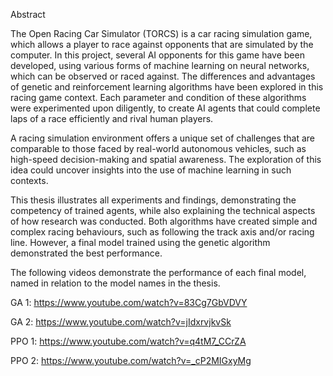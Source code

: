 


Abstract

 The Open Racing Car Simulator (TORCS) is a car racing simulation game, which allows a player to
 race against opponents that are simulated by the computer. In this project, several AI opponents for
 this game have been developed, using various forms of machine learning on neural networks, which
 can be observed or raced against. The differences and advantages of genetic and reinforcement
 learning algorithms have been explored in this racing game context. Each parameter and condition of
 these algorithms were experimented upon diligently, to create AI agents that could complete laps of a
 race efficiently and rival human players.
 
 A racing simulation environment offers a unique set of challenges that are comparable to those faced
 by real-world autonomous vehicles, such as high-speed decision-making and spatial awareness. The
 exploration of this idea could uncover insights into the use of machine learning in such contexts.
 
 This thesis illustrates all experiments and findings, demonstrating the competency of trained agents,
 while also explaining the technical aspects of how research was conducted. Both algorithms have
 created simple and complex racing behaviours, such as following the track axis and/or racing line.
 However, a final model trained using the genetic algorithm demonstrated the best performance.


The following videos demonstrate the performance of each final model, named in relation to the model names in the thesis.

GA 1:  https://www.youtube.com/watch?v=83Cg7GbVDVY

GA 2:  https://www.youtube.com/watch?v=jIdxrvjkvSk

PPO 1:  https://www.youtube.com/watch?v=q4tM7_CCrZA

PPO 2:  https://www.youtube.com/watch?v=_cP2MIGxyMg
